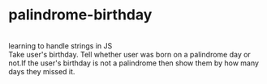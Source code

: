 # palindrome-birthday
<br />
learning to handle strings in JS
<br />
Take user's birthday. Tell whether user was born on a palindrome day or not.If the user's birthday is not a palindrome then show them by how many days they missed it.
 
